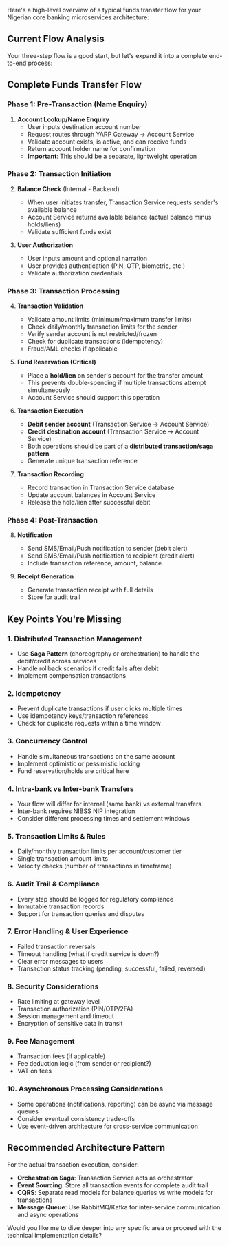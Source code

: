 Here's a high-level overview of a typical funds transfer flow for your Nigerian core banking microservices architecture:

## Current Flow Analysis

Your three-step flow is a good start, but let's expand it into a complete end-to-end process:

## Complete Funds Transfer Flow

### **Phase 1: Pre-Transaction (Name Enquiry)**
1. **Account Lookup/Name Enquiry**
   - User inputs destination account number
   - Request routes through YARP Gateway → Account Service
   - Validate account exists, is active, and can receive funds
   - Return account holder name for confirmation
   - **Important**: This should be a separate, lightweight operation

### **Phase 2: Transaction Initiation**
2. **Balance Check** (Internal - Backend)
   - When user initiates transfer, Transaction Service requests sender's available balance
   - Account Service returns available balance (actual balance minus holds/liens)
   - Validate sufficient funds exist

3. **User Authorization**
   - User inputs amount and optional narration
   - User provides authentication (PIN, OTP, biometric, etc.)
   - Validate authorization credentials

### **Phase 3: Transaction Processing**
4. **Transaction Validation**
   - Validate amount limits (minimum/maximum transfer limits)
   - Check daily/monthly transaction limits for the sender
   - Verify sender account is not restricted/frozen
   - Check for duplicate transactions (idempotency)
   - Fraud/AML checks if applicable

5. **Fund Reservation (Critical)**
   - Place a **hold/lien** on sender's account for the transfer amount
   - This prevents double-spending if multiple transactions attempt simultaneously
   - Account Service should support this operation

6. **Transaction Execution**
   - **Debit sender account** (Transaction Service → Account Service)
   - **Credit destination account** (Transaction Service → Account Service)
   - Both operations should be part of a **distributed transaction/saga pattern**
   - Generate unique transaction reference

7. **Transaction Recording**
   - Record transaction in Transaction Service database
   - Update account balances in Account Service
   - Release the hold/lien after successful debit

### **Phase 4: Post-Transaction**
8. **Notification**
   - Send SMS/Email/Push notification to sender (debit alert)
   - Send SMS/Email/Push notification to recipient (credit alert)
   - Include transaction reference, amount, balance

9. **Receipt Generation**
   - Generate transaction receipt with full details
   - Store for audit trail

## Key Points You're Missing

### **1. Distributed Transaction Management**
- Use **Saga Pattern** (choreography or orchestration) to handle the debit/credit across services
- Handle rollback scenarios if credit fails after debit
- Implement compensation transactions

### **2. Idempotency**
- Prevent duplicate transactions if user clicks multiple times
- Use idempotency keys/transaction references
- Check for duplicate requests within a time window

### **3. Concurrency Control**
- Handle simultaneous transactions on the same account
- Implement optimistic or pessimistic locking
- Fund reservation/holds are critical here

### **4. Intra-bank vs Inter-bank Transfers**
- Your flow will differ for internal (same bank) vs external transfers
- Inter-bank requires NIBSS NIP integration
- Consider different processing times and settlement windows

### **5. Transaction Limits & Rules**
- Daily/monthly transaction limits per account/customer tier
- Single transaction amount limits
- Velocity checks (number of transactions in timeframe)

### **6. Audit Trail & Compliance**
- Every step should be logged for regulatory compliance
- Immutable transaction records
- Support for transaction queries and disputes

### **7. Error Handling & User Experience**
- Failed transaction reversals
- Timeout handling (what if credit service is down?)
- Clear error messages to users
- Transaction status tracking (pending, successful, failed, reversed)

### **8. Security Considerations**
- Rate limiting at gateway level
- Transaction authorization (PIN/OTP/2FA)
- Session management and timeout
- Encryption of sensitive data in transit

### **9. Fee Management**
- Transaction fees (if applicable)
- Fee deduction logic (from sender or recipient?)
- VAT on fees

### **10. Asynchronous Processing Considerations**
- Some operations (notifications, reporting) can be async via message queues
- Consider eventual consistency trade-offs
- Use event-driven architecture for cross-service communication

## Recommended Architecture Pattern

For the actual transaction execution, consider:
- **Orchestration Saga**: Transaction Service acts as orchestrator
- **Event Sourcing**: Store all transaction events for complete audit trail
- **CQRS**: Separate read models for balance queries vs write models for transactions
- **Message Queue**: Use RabbitMQ/Kafka for inter-service communication and async operations

Would you like me to dive deeper into any specific area or proceed with the technical implementation details?